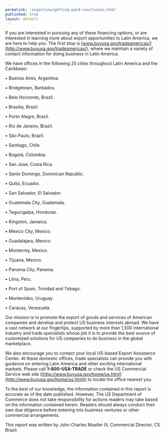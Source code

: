 ```yaml
--- 
permalink: 'argentina/getting-paid-conclusion.html' 
published: true 
layout: default
---
```

If you are interested in pursuing any of these financing options, or are interested in learning more about export opportunities to Latin America, we are here to help you. The first stop is [www.buyusa.gov/tradeamericas/](http://www.buyusa.gov/tradeamericas/), where we maintain a variety of contact information for doing business in Latin America.

We have offices in the following 25 cities throughout Latin America and the Caribbean:

•	Buenos Aires, Argentina.

•	Bridgetown, Barbados.

•	Belo Horizonte, Brazil.

•	Brasilia, Brazil.

•	Porto Alegre, Brazil.

•	Rio de Janeiro, Brazil.

•	São Paulo, Brazil.

•	Santiago, Chile.

•	Bogotá, Colombia.

•	San Jose, Costa Rica.

•	Santo Domingo, Dominican Republic.

•	Quito, Ecuador.

•	San Salvador, El Salvador.
 
•	Guatemala City, Guatemala.

•	Tegucigalpa, Honduras.

•	Kingston, Jamaica.

•	Mexico City, Mexico.

•	Guadalajara, Mexico.

•	Monterrey, Mexico.

•	Tijuana, Mexico.

•	Panama City, Panama.

•	Lima, Peru.

•	Port of Spain, Trinidad and Tobago.

•	Montevideo, Uruguay.

•	Caracas, Venezuela.
 

Our mission is to promote the export of goods and services of American companies and develop and protect US business interests abroad. We have a vast network at our fingertips, supported by more than 1,500 international industry and trade specialists whose job it is to provide the best source of customized solutions for US companies to do business in the global marketplace.

We also encourage you to contact your local US-based Export Assistance Center. At these domestic offices, trade specialists can provide you with guidance on entering Latin America and other exciting international markets. Please call **1-800-USA-TRADE** or check the US Commercial Service web site ([http://www.buyusa.gov/home/us.html](http://www.buyusa.gov/home/us.html)) to locate the office nearest you.

To the best of our knowledge, the information contained in this report is accurate as of the date published. However, The US Department of Commerce does not take responsibility for actions readers may take based on the information contained herein. Readers should always conduct their own due diligence before entering into business ventures or other commercial arrangements.

This report was written by John Charles Mueller III, Commercial Director, CS Brazil.
